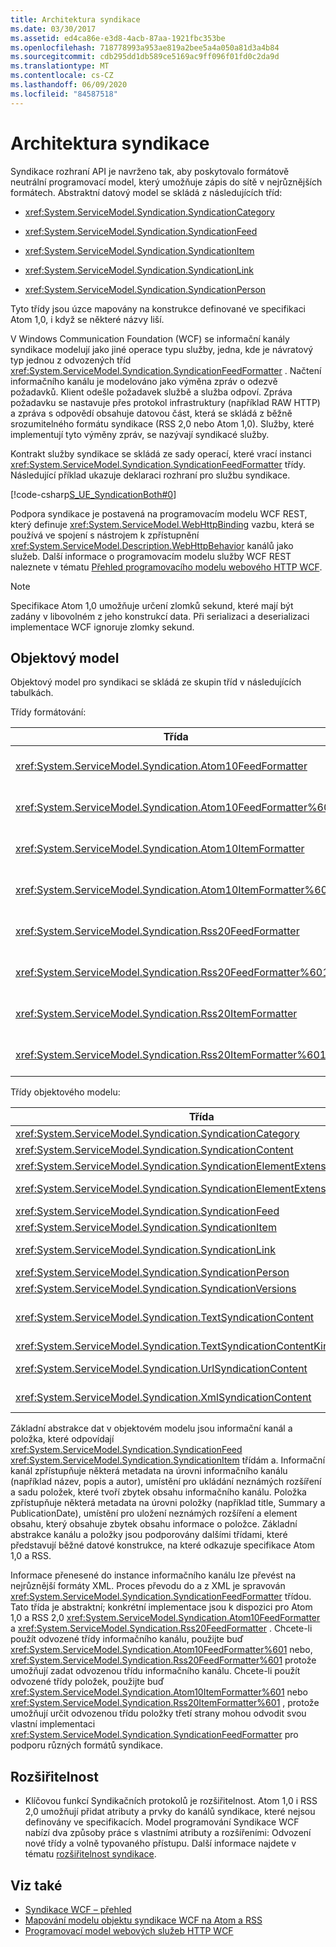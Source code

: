 ```yaml
---
title: Architektura syndikace
ms.date: 03/30/2017
ms.assetid: ed4ca86e-e3d8-4acb-87aa-1921fbc353be
ms.openlocfilehash: 718778993a953ae819a2bee5a4a050a81d3a4b84
ms.sourcegitcommit: cdb295dd1db589ce5169ac9ff096f01fd0c2da9d
ms.translationtype: MT
ms.contentlocale: cs-CZ
ms.lasthandoff: 06/09/2020
ms.locfileid: "84587518"
---
```

# <a name="architecture-of-syndication"></a>Architektura syndikace
Syndikace rozhraní API je navrženo tak, aby poskytovalo formátově neutrální programovací model, který umožňuje zápis do sítě v nejrůznějších formátech. Abstraktní datový model se skládá z následujících tříd:  
  
- <xref:System.ServiceModel.Syndication.SyndicationCategory>  
  
- <xref:System.ServiceModel.Syndication.SyndicationFeed>  
  
- <xref:System.ServiceModel.Syndication.SyndicationItem>  
  
- <xref:System.ServiceModel.Syndication.SyndicationLink>  
  
- <xref:System.ServiceModel.Syndication.SyndicationPerson>  
  
 Tyto třídy jsou úzce mapovány na konstrukce definované ve specifikaci Atom 1,0, i když se některé názvy liší.  
  
 V Windows Communication Foundation (WCF) se informační kanály syndikace modelují jako jiné operace typu služby, jedna, kde je návratový typ jednou z odvozených tříd <xref:System.ServiceModel.Syndication.SyndicationFeedFormatter> . Načtení informačního kanálu je modelováno jako výměna zpráv o odezvě požadavků. Klient odešle požadavek službě a služba odpoví. Zpráva požadavku se nastavuje přes protokol infrastruktury (například RAW HTTP) a zpráva s odpovědí obsahuje datovou část, která se skládá z běžně srozumitelného formátu syndikace (RSS 2,0 nebo Atom 1,0). Služby, které implementují tyto výměny zpráv, se nazývají syndikacé služby.  
  
 Kontrakt služby syndikace se skládá ze sady operací, které vrací instanci <xref:System.ServiceModel.Syndication.SyndicationFeedFormatter> třídy. Následující příklad ukazuje deklaraci rozhraní pro službu syndikace.  
  
 [!code-csharp[S_UE_SyndicationBoth#0](../../../../samples/snippets/csharp/VS_Snippets_CFX/s_ue_syndicationboth/cs/service.cs#0)]  
  
 Podpora syndikace je postavená na programovacím modelu WCF REST, který definuje <xref:System.ServiceModel.WebHttpBinding> vazbu, která se používá ve spojení s nástrojem k zpřístupnění <xref:System.ServiceModel.Description.WebHttpBehavior> kanálů jako služeb. Další informace o programovacím modelu služby WCF REST naleznete v tématu [Přehled programovacího modelu webového HTTP WCF](wcf-web-http-programming-model-overview.md).  
  
> [!NOTE]
> Specifikace Atom 1,0 umožňuje určení zlomků sekund, které mají být zadány v libovolném z jeho konstrukcí data. Při serializaci a deserializaci implementace WCF ignoruje zlomky sekund.  
  
## <a name="object-model"></a>Objektový model  
 Objektový model pro syndikaci se skládá ze skupin tříd v následujících tabulkách.  
  
 Třídy formátování:  
  
|Třída|Popis|  
|-----------|-----------------|  
|<xref:System.ServiceModel.Syndication.Atom10FeedFormatter>|Třída, která serializace <xref:System.ServiceModel.Syndication.SyndicationFeed> instance do formátu Atom 1,0.|  
|<xref:System.ServiceModel.Syndication.Atom10FeedFormatter%601>|Třída, která serializace <xref:System.ServiceModel.Syndication.SyndicationFeed> odvozené třídy ve formátu Atom 1,0.|  
|<xref:System.ServiceModel.Syndication.Atom10ItemFormatter>|Třída, která serializace <xref:System.ServiceModel.Syndication.SyndicationItem> instance do formátu Atom 1,0.|  
|<xref:System.ServiceModel.Syndication.Atom10ItemFormatter%601>|Třída, která serializace <xref:System.ServiceModel.Syndication.SyndicationItem> odvozené třídy ve formátu Atom 1,0.|  
|<xref:System.ServiceModel.Syndication.Rss20FeedFormatter>|Třída, která serializace <xref:System.ServiceModel.Syndication.SyndicationFeed> instance do formátu RSS 2,0.|  
|<xref:System.ServiceModel.Syndication.Rss20FeedFormatter%601>|Třída, která serializace <xref:System.ServiceModel.Syndication.SyndicationFeed> odvozené třídy do formátu RSS 2,0.|  
|<xref:System.ServiceModel.Syndication.Rss20ItemFormatter>|Třída, která serializace <xref:System.ServiceModel.Syndication.SyndicationItem> instance do formátu RSS 2,0.|  
|<xref:System.ServiceModel.Syndication.Rss20ItemFormatter%601>|Třída, která serializace <xref:System.ServiceModel.Syndication.SyndicationItem> odvozené třídy do formátu RSS 2,0.|  
  
 Třídy objektového modelu:  
  
|Třída|Popis|  
|-----------|-----------------|  
|<xref:System.ServiceModel.Syndication.SyndicationCategory>|Třída, která představuje kategorii syndikačního informačního kanálu.|  
|<xref:System.ServiceModel.Syndication.SyndicationContent>|Základní třída, která představuje obsah syndikace.|  
|<xref:System.ServiceModel.Syndication.SyndicationElementExtension>|Třída, která představuje rozšíření syndikačního elementu.|  
|<xref:System.ServiceModel.Syndication.SyndicationElementExtensionCollection>|Kolekce objektů <xref:System.ServiceModel.Syndication.SyndicationElementExtension>.|  
|<xref:System.ServiceModel.Syndication.SyndicationFeed>|Třída, která představuje objekt informačního kanálu nejvyšší úrovně.|  
|<xref:System.ServiceModel.Syndication.SyndicationItem>|Třída, která představuje položku informačního kanálu.|  
|<xref:System.ServiceModel.Syndication.SyndicationLink>|Třída, která představuje odkaz v rámci syndikačního informačního kanálu nebo položky.|  
|<xref:System.ServiceModel.Syndication.SyndicationPerson>|Třída, která představuje konstrukci osoby Atom.|  
|<xref:System.ServiceModel.Syndication.SyndicationVersions>|Třída, která představuje podporované verze protokolu syndikace.|  
|<xref:System.ServiceModel.Syndication.TextSyndicationContent>|Třída, která představuje libovolný obsah, který se <xref:System.ServiceModel.Syndication.SyndicationItem> zobrazí koncovému uživateli.|  
|<xref:System.ServiceModel.Syndication.TextSyndicationContentKind>|Výčet, který představuje různé typy obsahu syndikace textu.|  
|<xref:System.ServiceModel.Syndication.UrlSyndicationContent>|Třída, která představuje obsah syndikace, který se skládá z adresy URL jiného prostředku.|  
|<xref:System.ServiceModel.Syndication.XmlSyndicationContent>|Třída, která představuje obsah syndikace, který není zobrazen v prohlížeči.|  
  
 Základní abstrakce dat v objektovém modelu jsou informační kanál a položka, které odpovídají <xref:System.ServiceModel.Syndication.SyndicationFeed> <xref:System.ServiceModel.Syndication.SyndicationItem> třídám a. Informační kanál zpřístupňuje některá metadata na úrovni informačního kanálu (například název, popis a autor), umístění pro ukládání neznámých rozšíření a sadu položek, které tvoří zbytek obsahu informačního kanálu. Položka zpřístupňuje některá metadata na úrovni položky (například title, Summary a PublicationDate), umístění pro uložení neznámých rozšíření a element obsahu, který obsahuje zbytek obsahu informace o položce. Základní abstrakce kanálu a položky jsou podporovány dalšími třídami, které představují běžné datové konstrukce, na které odkazuje specifikace Atom 1,0 a RSS.  
  
 Informace přenesené do instance informačního kanálu lze převést na nejrůznější formáty XML. Proces převodu do a z XML je spravován <xref:System.ServiceModel.Syndication.SyndicationFeedFormatter> třídou. Tato třída je abstraktní; konkrétní implementace jsou k dispozici pro Atom 1,0 a RSS 2,0 <xref:System.ServiceModel.Syndication.Atom10FeedFormatter> a <xref:System.ServiceModel.Syndication.Rss20FeedFormatter> . Chcete-li použít odvozené třídy informačního kanálu, použijte buď <xref:System.ServiceModel.Syndication.Atom10FeedFormatter%601> nebo, <xref:System.ServiceModel.Syndication.Rss20FeedFormatter%601> protože umožňují zadat odvozenou třídu informačního kanálu. Chcete-li použít odvozené třídy položek, použijte buď <xref:System.ServiceModel.Syndication.Atom10ItemFormatter%601> nebo <xref:System.ServiceModel.Syndication.Rss20ItemFormatter%601> , protože umožňují určit odvozenou třídu položky třetí strany mohou odvodit svou vlastní implementaci <xref:System.ServiceModel.Syndication.SyndicationFeedFormatter> pro podporu různých formátů syndikace.  
  
## <a name="extensibility"></a>Rozšiřitelnost  
  
- Klíčovou funkcí Syndikačních protokolů je rozšiřitelnost. Atom 1,0 i RSS 2,0 umožňují přidat atributy a prvky do kanálů syndikace, které nejsou definovány ve specifikacích. Model programování Syndikace WCF nabízí dva způsoby práce s vlastními atributy a rozšířeními: Odvození nové třídy a volně typovaného přístupu. Další informace najdete v tématu [rozšiřitelnost syndikace](syndication-extensibility.md).  
  
## <a name="see-also"></a>Viz také

- [Syndikace WCF – přehled](wcf-syndication-overview.md)
- [Mapování modelu objektu syndikace WCF na Atom a RSS](how-the-wcf-syndication-object-model-maps-to-atom-and-rss.md)
- [Programovací model webových služeb HTTP WCF](wcf-web-http-programming-model.md)
